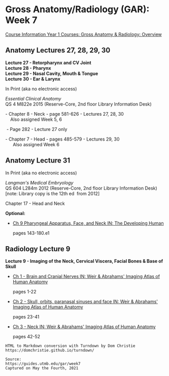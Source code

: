 # Gross Anatomy/Radiology (GAR): Week 7

[Course Information Year 1 Courses: Gross Anatomy & Radiology: Overview](/usmle/gar/course-information/)

## Anatomy Lectures 27, 28, 29, 30

**Lecture 27 - Retorpharynx and CV Joint**  
**Lecture 28 - Pharynx**  
**Lecture 29 - Nasal Cavity, Mouth & Tongue**  
**Lecture 30 - Ear & Larynx**

In Print (aka no electronic access) 

_Essential Clinical Anatomy_  
QS 4 M822e 2015 (Reserve-Core, 2nd floor Library Information Desk)

\- Chapter 8 - Neck - page 581-626 - Lectures 27, 28, 30  
    Also assigned Week 5, 6

 - Page 282 - Lecture 27 only

\- Chapter 7 - Head - pages 485-579 - Lectures 29, 30  
      Also assigned Week 6

## Anatomy Lecture 31

In Print (aka no electronic access)

_Langman's Medical Embryology_  
QS 604 L284m 2012 (Reserve-Core, 2nd floor Library Information Desk)  
\[note: Library copy is the 12th ed  from 2012\]

Chapter 17 - Head and Neck

**Optional:**

*   [Ch 9 Pharyngeal Apparatus, Face, and Neck IN: The Developing Human](http://libux.utmb.edu/login?url=https://www.clinicalkey.com/#!/content/book/3-s2.0-B9780323611541000096)
    
    pages 143-180.e1
    

## Radiology Lecture 9

**Lecture 9 - Imaging of the Neck, Cervical Viscera, Facial Bones & Base of Skull**

*   [Ch 1 - Brain and Cranial Nerves IN: Weir & Abrahams' Imaging Atlas of Human Anatomy](http://libux.utmb.edu/login?url=https://www.clinicalkey.com/#!/content/book/3-s2.0-B9780723438267000010)
    
    pages 1-22
    
*   [Ch 2 - Skull, orbits, paranasal sinuses and face IN: Weir & Abrahams' Imaging Atlas of Human Anatomy](http://libux.utmb.edu/login?url=https://www.clinicalkey.com/#!/content/book/3-s2.0-B9780723438267000022)
    
    pages 23-41
    
*   [Ch 3 - Neck IN: Weir & Abrahams' Imaging Atlas of Human Anatomy](http://libux.utmb.edu/login?url=https://www.clinicalkey.com/#!/content/book/3-s2.0-B9780723438267000034)
    
    pages 42-52

```
HTML to Markdown conversion with Turndown by Dom Christie
https://domchristie.github.io/turndown/

Source:
https://guides.utmb.edu/gar/week7
Captured on May the Fourth, 2021
```
